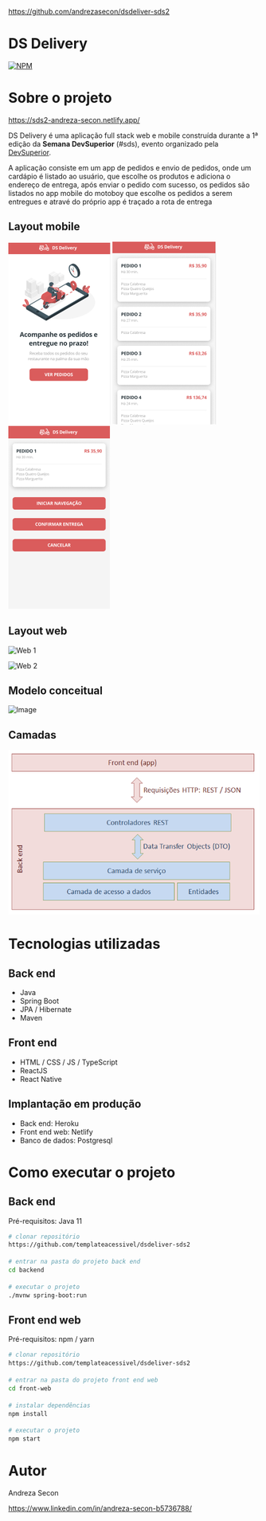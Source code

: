 https://github.com/andrezasecon/dsdeliver-sds2
# DS Delivery 
[![NPM](https://img.shields.io/npm/l/react)](https://github.com/andrezasecon/dsdeliver-sds2/LICENSE) 

# Sobre o projeto

https://sds2-andreza-secon.netlify.app/

DS Delivery é uma aplicação full stack web e mobile construída durante a 1ª edição da **Semana DevSuperior** (#sds), evento organizado pela [DevSuperior](https://devsuperior.com "Site da DevSuperior").

A aplicação consiste em um app de pedidos e envio de pedidos, onde um cardápio é listado ao usuário, que escolhe os produtos e adiciona o endereço de entrega, após enviar o pedido com sucesso, os pedidos são listados no app mobile do motoboy que escolhe os pedidos a serem entregues e atravé do próprio app é traçado a rota de entrega

## Layout mobile
![Mobile 1](https://github.com/andrezasecon/dsdeliver-sds2/blob/main/assets/mob1.png) ![Mobile 2](https://github.com/andrezasecon/dsdeliver-sds2/blob/main/assets/mob2.png) ![Mobile 3](https://github.com/andrezasecon/dsdeliver-sds2/blob/main/assets/mob3.png)

## Layout web
![Web 1](https://github.com/andrezasecon/dsdeliver-sds2/assets/web1.png)

![Web 2](https://github.com/andrezasecon/dsdeliver-sds2/assets/web2.png)

## Modelo conceitual
![Image](https://github.com/andrezasecon/dsdeliver-sds2/assets/modelo-conceitual.png)

## Camadas
![camadas](https://github.com/andrezasecon/dsdeliver-sds2/blob/main/assets/camadas.png)

# Tecnologias utilizadas
## Back end
- Java
- Spring Boot
- JPA / Hibernate
- Maven

## Front end
- HTML / CSS / JS / TypeScript
- ReactJS
- React Native

## Implantação em produção
- Back end: Heroku
- Front end web: Netlify
- Banco de dados: Postgresql

# Como executar o projeto

## Back end
Pré-requisitos: Java 11

```bash
# clonar repositório
https://github.com/templateacessivel/dsdeliver-sds2

# entrar na pasta do projeto back end
cd backend

# executar o projeto
./mvnw spring-boot:run
```

## Front end web
Pré-requisitos: npm / yarn

```bash
# clonar repositório
https://github.com/templateacessivel/dsdeliver-sds2

# entrar na pasta do projeto front end web
cd front-web

# instalar dependências
npm install

# executar o projeto
npm start
```

# Autor

Andreza Secon

https://www.linkedin.com/in/andreza-secon-b5736788/

